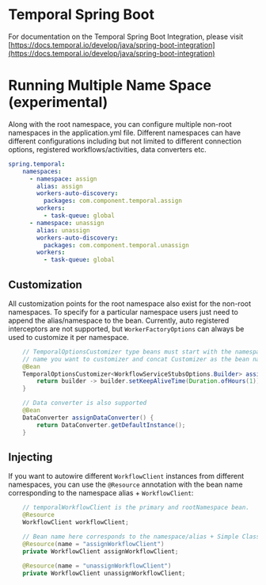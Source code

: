 # Temporal Spring Boot

For documentation on the Temporal Spring Boot Integration, please visit [https://docs.temporal.io/develop/java/spring-boot-integration](https://docs.temporal.io/develop/java/spring-boot-integration)

# Running Multiple Name Space (experimental)

Along with the root namespace, you can configure multiple non-root namespaces in the application.yml file. Different namespaces can have different configurations including but not limited to different connection options, registered workflows/activities, data converters etc.

```yml
spring.temporal:
    namespaces:
      - namespace: assign
        alias: assign
        workers-auto-discovery:
          packages: com.component.temporal.assign
        workers:
          - task-queue: global
      - namespace: unassign
        alias: unassign
        workers-auto-discovery:
          packages: com.component.temporal.unassign
        workers:
          - task-queue: global
```

## Customization

All customization points for the root namespace also exist for the non-root namespaces. To specify for a particular 
namespace users just need to append the alias/namespace to the bean. Currently, auto registered interceptors are not 
supported, but `WorkerFactoryOptions` can always be used to customize it per namespace.

```java
    // TemporalOptionsCustomizer type beans must start with the namespace/alias you defined and end with function class 
    // name you want to customizer and concat Customizer as the bean name.
    @Bean
    TemporalOptionsCustomizer<WorkflowServiceStubsOptions.Builder> assignWorkflowServiceStubsCustomizer() {
        return builder -> builder.setKeepAliveTime(Duration.ofHours(1));
    }

    // Data converter is also supported
    @Bean
    DataConverter assignDataConverter() {
        return DataConverter.getDefaultInstance();
    }
```

## Injecting

If you want to autowire different `WorkflowClient` instances from different namespaces, you can use the `@Resource` 
annotation with the bean name corresponding to the namespace alias + `WorkflowClient`:

```java
    // temporalWorkflowClient is the primary and rootNamespace bean. 
    @Resource
    WorkflowClient workflowClient;

    // Bean name here corresponds to the namespace/alias + Simple Class Name
    @Resource(name = "assignWorkflowClient")
    private WorkflowClient assignWorkflowClient;

    @Resource(name = "unassignWorkflowClient")
    private WorkflowClient unassignWorkflowClient;
```